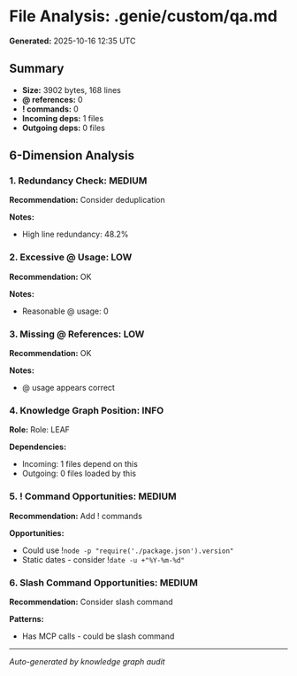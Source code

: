 # File Analysis: .genie/custom/qa.md

**Generated:** 2025-10-16 12:35 UTC

## Summary

- **Size:** 3902 bytes, 168 lines
- **@ references:** 0
- **! commands:** 0
- **Incoming deps:** 1 files
- **Outgoing deps:** 0 files

## 6-Dimension Analysis

### 1. Redundancy Check: MEDIUM

**Recommendation:** Consider deduplication

**Notes:**
- High line redundancy: 48.2%

### 2. Excessive @ Usage: LOW

**Recommendation:** OK

**Notes:**
- Reasonable @ usage: 0

### 3. Missing @ References: LOW

**Recommendation:** OK

**Notes:**
- @ usage appears correct

### 4. Knowledge Graph Position: INFO

**Role:** Role: LEAF

**Dependencies:**
- Incoming: 1 files depend on this
- Outgoing: 0 files loaded by this

### 5. ! Command Opportunities: MEDIUM

**Recommendation:** Add ! commands

**Opportunities:**
- Could use !`node -p "require('./package.json').version"`
- Static dates - consider !`date -u +"%Y-%m-%d"`

### 6. Slash Command Opportunities: MEDIUM

**Recommendation:** Consider slash command

**Patterns:**
- Has MCP calls - could be slash command

---

*Auto-generated by knowledge graph audit*
